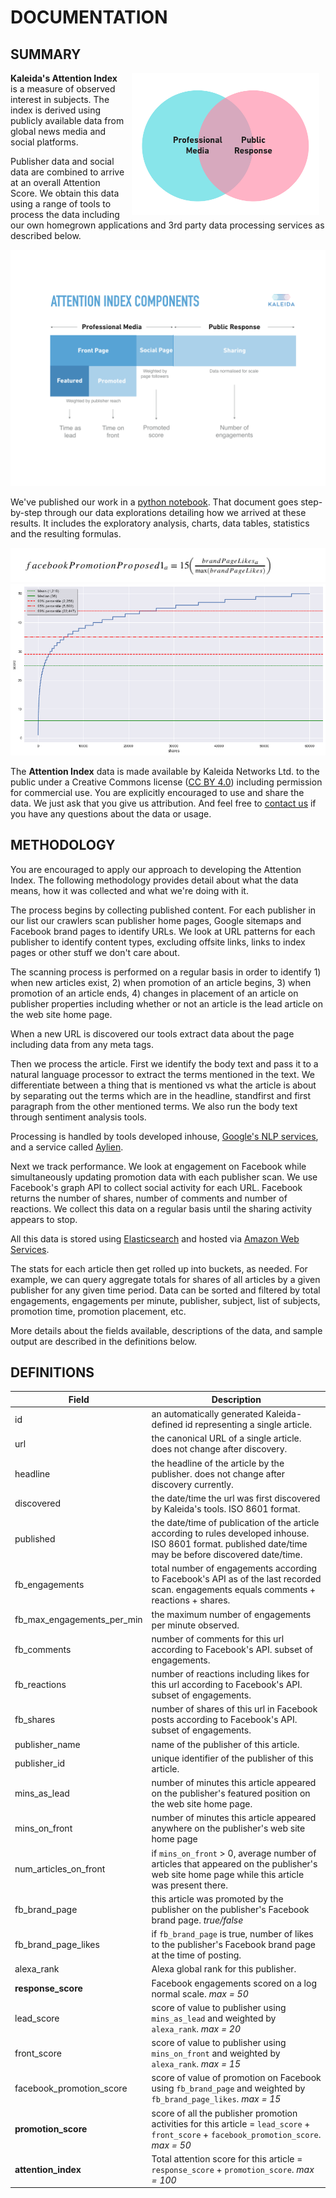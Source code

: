 # DOCUMENTATION #

## SUMMARY ##

<img src="https://raw.githubusercontent.com/kaleida/attention-index/master/kaleida-attention-index-venn-diagram.png" width="300" align="right" hspace="10">**Kaleida's Attention Index** is a measure of observed interest in subjects. The index is derived using publicly available data from global news media and social platforms.

Publisher data and social data are combined to arrive at an overall Attention Score. We obtain this data using a range of tools to process the data including our own homegrown applications and 3rd party data processing services as described below.

<img src="https://raw.githubusercontent.com/kaleida/attention-index/master/kaleida-attention-index-data-factors-chart.png">

We've published our work in a [python notebook](01_explore.ipynb). That document goes step-by-step through our data explorations detailing how we arrived at these results. It includes the exploratory analysis, charts, data tables, statistics and the resulting formulas.

<img src="https://raw.githubusercontent.com/kaleida/attention-index/master/kaleida-attention-index-facebook-engagements-formula.png">
<img src="https://raw.githubusercontent.com/kaleida/attention-index/master/kaleida-attention-index-lognormal-engagements.png">

The **Attention Index** data is made available by Kaleida Networks Ltd. to the public under a Creative Commons license ([CC BY 4.0](https://creativecommons.org/licenses/by/4.0/legalcode)) including permission for commercial use. You are explicitly encouraged to use and share the data. We just ask that you give us attribution. And feel free to [contact us](matt@kaleida.com) if you have any questions about the data or usage.

## METHODOLOGY ##

You are encouraged to apply our approach to developing the Attention Index. The following methodology provides detail about what the data means, how it was collected and what we're doing with it.

The process begins by collecting published content. For each publisher in our list our crawlers scan publisher home pages, Google sitemaps and Facebook brand pages to identify URLs. We look at URL patterns for each publisher to identify content types, excluding offsite links, links to index pages or other stuff we don't care about.

The scanning process is performed on a regular basis in order to identify 1) when new articles exist, 2) when promotion of an article begins, 3) when promotion of an article ends, 4) changes in placement of an article on publisher properties including whether or not an article is the lead article on the web site home page.

When a new URL is discovered our tools extract data about the page including data from any meta tags.

Then we process the article. First we identify the body text and pass it to a natural language processor to extract the terms mentioned in the text. We differentiate between a thing that is mentioned vs what the article is about by separating out the terms which are in the headline, standfirst and first paragraph from the other mentioned terms. We also run the body text through sentiment analysis tools.

Processing is handled by tools developed inhouse, [Google's NLP services](https://cloud.google.com/natural-language/), and a service called [Aylien](http://aylien.com/).

Next we track performance. We look at engagement on Facebook while simultaneously updating promotion data with each publisher scan. We use Facebook's graph API to collect social activity for each URL. Facebook returns the number of shares, number of comments and number of reactions. We collect this data on a regular basis until the sharing activity appears to stop.

All this data is stored using [Elasticsearch](https://www.elastic.co/) and hosted via [Amazon Web Services](https://aws.amazon.com/).

The stats for each article then get rolled up into buckets, as needed. For example, we can query aggregate totals for shares of all articles by a given publisher for any given time period. Data can be sorted and filtered by total engagements, engagements per minute, publisher, subject, list of subjects, promotion time, promotion placement, etc.

More details about the fields available, descriptions of the data, and sample output are described in the definitions below.

## DEFINITIONS ##

| Field        | Description |
| ------------- |-------------|
| id | an automatically generated Kaleida-defined id representing a single article. |
| url | the canonical URL of a single article. does not change after discovery.|
| headline | the headline of the article by the publisher. does not change after discovery currently.|
| discovered | the date/time the url was first discovered by Kaleida's tools. ISO 8601 format.|
| published | the date/time of publication of the article according to rules developed inhouse. ISO 8601 format. published date/time may be before discovered date/time.|
| fb_engagements | total number of engagements according to Facebook's API as of the last recorded scan. engagements equals comments + reactions + shares.|
| fb_max_engagements_per_min | the maximum number of engagements per minute observed.|
| fb_comments | number of comments for this url according to Facebook's API. subset of engagements.|
| fb_reactions |  number of reactions including likes for this url according to Facebook's API. subset of engagements.|
| fb_shares |  number of shares of this url in Facebook posts according to Facebook's API. subset of engagements.|
| publisher_name | name of the publisher of this article.|
| publisher_id | unique identifier of the publisher of this article.|
| mins_as_lead | number of minutes this article appeared on the publisher's featured position on the web site home page. |
| mins_on_front | number of minutes this article appeared anywhere on the publisher's web site home page |
| num_articles_on_front | if `mins_on_front` > 0, average number of articles that appeared on the publisher's web site home page while this article was present there. |
| fb_brand_page | this article was promoted by the publisher on the publisher's Facebook brand page. *true/false* |
| fb_brand_page_likes | if `fb_brand_page` is true, number of likes to the publisher's Facebook brand page at the time of posting. |
| alexa_rank | Alexa global rank for this publisher. |
| **response_score** | Facebook engagements scored on a log normal scale. *max = 50* |
| lead_score | score of value to publisher using `mins_as_lead` and weighted by `alexa_rank`.  *max = 20* |
| front_score | score of value to publisher using `mins_on_front` and weighted by `alexa_rank`.  *max = 15* |
| facebook_promotion_score | score of value of promotion on Facebook using `fb_brand_page` and weighted by `fb_brand_page_likes`.  *max = 15* |
| **promotion_score** | score of all the publisher promotion activities for this article = `lead_score` + `front_score` + `facebook_promotion_score`. *max = 50* |
| **attention_index** | Total attention score for this article = `response_score` + `promotion_score`. *max = 100* |
